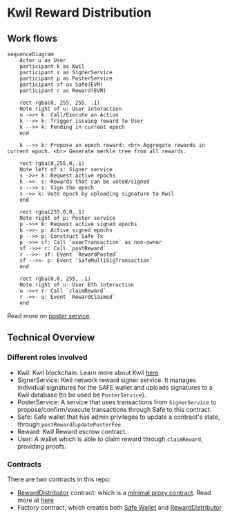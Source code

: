 # Kwil Reward Distribution

## Work flows
```mermaid
sequenceDiagram
    Actor u as User
    participant k as Kwil
    participant s as SignerService
    participant p as PosterService
    participant sf as Safe(EVM)
    participant r as Reward(EVM)

    rect rgba(0, 255, 255, .1)
    Note right of u: User interaction
    u ->>+ k: Call/Execute an Action
    k -->> k: Trigger issuing reward to User
    k -->> k: Pending in current epoch
    end

    k -->> k: Propose an epoch reward: <br> Aggregate rewards in current epoch. <br> Generate merkle tree from all rewards.

    rect rgba(0,255,0,.1)
    Note left of s: Signer service
    s ->>+ k: Request active epochs
    k ->>- s: Rewards that can be voted/signed
    s -->> s: Sign the epoch
    s ->> k: Vote epoch by uploading signature to Kwil
    end

    rect rgba(255,0,0,.1)
    Note right of p: Poster service
    p ->>+ k: Request active signed epochs
    k ->>- p: Active signed epochs
    p -->> p: Construct Safe Tx
    p ->>+ sf: Call `execTransaction` as non-owner
    sf ->>+ r: Call `postReward`
    r -->>- sf: Event `RewardPosted`
    sf -->>- p: Event `SafeMultiSigTransaction`
    end

    rect rgba(0,0, 255, .1)
    Note right of u: User Eth interaction
    u ->>+ r: Call `claimReward`
    r ->>- u: Event `RewardClaimed`
    end
```

Read more on [poster service](./poster.md).


## Technical Overview

### Different roles involved

- Kwil: Kwil blockchain. Learn more about Kwil [here](https://docs.kwil.com).
- SignerService: Kwil network reward signer service. It manages individual signatures for the SAFE wallet and uploads signatures to a Kwil database (to be used be `PosterService`).
- PosterService: A service that uses transactions from `SignerService` to propose/confirm/execute transactions through Safe to this contract.
- Safe: Safe wallet that has admin privileges to update a contract's state, through `postReward`/`updatePosterFee`.
- Reward: Kwil Reward escrow contract.
- User: A wallet which is able to claim reward through `claimReward`, providing proofs.

### Contracts

There are two contracts in this repo:
- [RewardDistributor](../contracts/RewardDistributor.sol) contract: which is a [minimal proxy contract](https://eips.ethereum.org/EIPS/eip-1167).  Read more at [here](./RewardDistributor.md)
- Factory contract, which creates both [Safe Wallet](https://safe.global/wallet) and [RewardDistributor](../contracts/RewardDistributor.sol).
